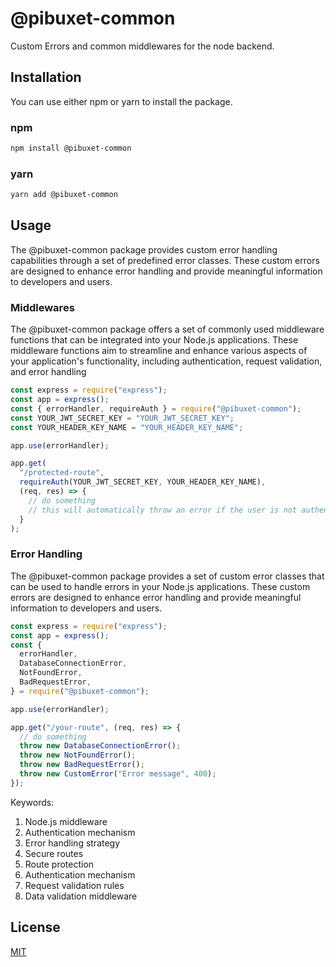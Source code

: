 # @pibuxet-common

Custom Errors and common middlewares for the node backend.

## Installation

You can use either npm or yarn to install the package.

### npm

```bash
npm install @pibuxet-common
```

### yarn

```bash
yarn add @pibuxet-common
```

## Usage

The @pibuxet-common package provides custom error handling capabilities through a set of predefined error classes. These custom errors are designed to enhance error handling and provide meaningful information to developers and users.

### Middlewares

The @pibuxet-common package offers a set of commonly used middleware functions that can be integrated into your Node.js applications. These middleware functions aim to streamline and enhance various aspects of your application's functionality, including authentication, request validation, and error handling

```typescript
const express = require("express");
const app = express();
const { errorHandler, requireAuth } = require("@pibuxet-common");
const YOUR_JWT_SECRET_KEY = "YOUR_JWT_SECRET_KEY";
const YOUR_HEADER_KEY_NAME = "YOUR_HEADER_KEY_NAME";

app.use(errorHandler);

app.get(
  "/protected-route",
  requireAuth(YOUR_JWT_SECRET_KEY, YOUR_HEADER_KEY_NAME),
  (req, res) => {
    // do something
    // this will automatically throw an error if the user is not authenticated
  }
);
```

### Error Handling

The @pibuxet-common package provides a set of custom error classes that can be used to handle errors in your Node.js applications. These custom errors are designed to enhance error handling and provide meaningful information to developers and users.

```typescript
const express = require("express");
const app = express();
const {
  errorHandler,
  DatabaseConnectionError,
  NotFoundError,
  BadRequestError,
} = require("@pibuxet-common");

app.use(errorHandler);

app.get("/your-route", (req, res) => {
  // do something
  throw new DatabaseConnectionError();
  throw new NotFoundError();
  throw new BadRequestError();
  throw new CustomError("Error message", 400);
});
```

Keywords:

1. Node.js middleware
2. Authentication mechanism
3. Error handling strategy
4. Secure routes
5. Route protection
6. Authentication mechanism
7. Request validation rules
8. Data validation middleware

## License

[MIT](https://choosealicense.com/licenses/mit/)
